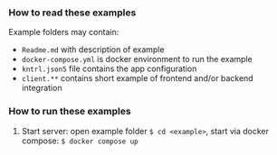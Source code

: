 ### How to read these examples

Example folders may contain:
- `Readme.md` with description of example
- `docker-compose.yml` is docker environment to run the example
- `kntrl.json5` file contains the app configuration
- `client.**` contains short example of frontend and/or backend integration

### How to run these examples

1. Start server:
open example folder `$ cd <example>`, start via docker compose: `$ docker compose up`